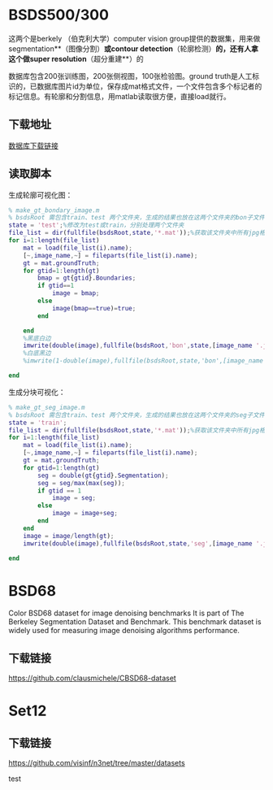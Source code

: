 # BSDS500/300 

这两个是berkely （伯克利大学）computer vision group提供的数据集，用来做segmentation**（图像分割）**或contour detection**（轮廓检测）**的，还有人拿这个做super resolution**（超分重建**）的

数据库包含200张训练图，200张侧视图，100张检验图。ground truth是人工标识的，已数据库图片id为单位，保存成mat格式文件，一个文件包含多个标记者的标记信息。有轮廓和分割信息，用matlab读取很方便，直接load就行。

## 下载地址

[数据库下载链接](<https://blog.csdn.net/u014722627/article/details/60140789>)

## 读取脚本

生成轮廓可视化图：

```matlab
% make_gt_bondary_image.m
% bsdsRoot 需包含train、test 两个文件夹，生成的结果也放在这两个文件夹的bon子文件夹里
state = 'test';%修改为test或train，分别处理两个文件夹 
file_list = dir(fullfile(bsdsRoot,state,'*.mat'));%获取该文件夹中所有jpg格式的图像
for i=1:length(file_list)
    mat = load(file_list(i).name);
    [~,image_name,~] = fileparts(file_list(i).name);
    gt = mat.groundTruth;
    for gtid=1:length(gt)
        bmap = gt{gtid}.Boundaries;
        if gtid==1
            image = bmap;
        else
            image(bmap==true)=true;
        end

    end
    %黑底白边
    imwrite(double(image),fullfile(bsdsRoot,'bon',state,[image_name '.jpg']));
    %白底黑边
    %imwrite(1-double(image),fullfile(bsdsRoot,state,'bon',[image_name '.jpg']));

end
```

生成分块可视化：

```matlab
% make_gt_seg_image.m
% bsdsRoot 需包含train、test 两个文件夹，生成的结果也放在这两个文件夹的seg子文件夹里
state = 'train';
file_list = dir(fullfile(bsdsRoot,state,'*.mat'));%获取该文件夹中所有jpg格式的图像
for i=1:length(file_list)
    mat = load(file_list(i).name);
    [~,image_name,~] = fileparts(file_list(i).name);
    gt = mat.groundTruth;
    for gtid=1:length(gt)
        seg = double(gt{gtid}.Segmentation);
        seg = seg/max(max(seg));
        if gtid == 1
            image = seg;
        else
            image = image+seg;
        end
    end
    image = image/length(gt);
    imwrite(double(image),fullfile(bsdsRoot,state,'seg',[image_name '.jpg']));

end
```

# BSD68

Color BSD68 dataset for image denoising benchmarks It is part of The Berkeley Segmentation Dataset and Benchmark. This benchmark dataset is widely used for measuring image denoising algorithms performance.

## 下载链接

<https://github.com/clausmichele/CBSD68-dataset>

# Set12

## 下载链接

<https://github.com/visinf/n3net/tree/master/datasets>



test